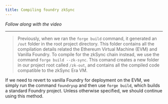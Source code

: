 ```yaml
---
title: Compiling foundry zkSync
---
```


_Follow along with the video_

---

> Previously, when we ran the `forge build` command, it generated an `/out` folder in the root project directory. This folder contains all the compilation details related the Ethereum Virtual Machine (EVM) and Vanilla Foundry. To compile for the zkSync chain instead, we use the command `forge build --zk-sync`. This comand creates a new folder in our project root called `/zk-out`, and contains all the compiled code compatible to the zkSync Era VM.

If we need to revert to vanilla Foundry for deployment on the EVM, we simply run the command `foundryup` and then use `forge build`, which builds a standard Foundry project. Unless otherwise specified, we should continue using this method.
